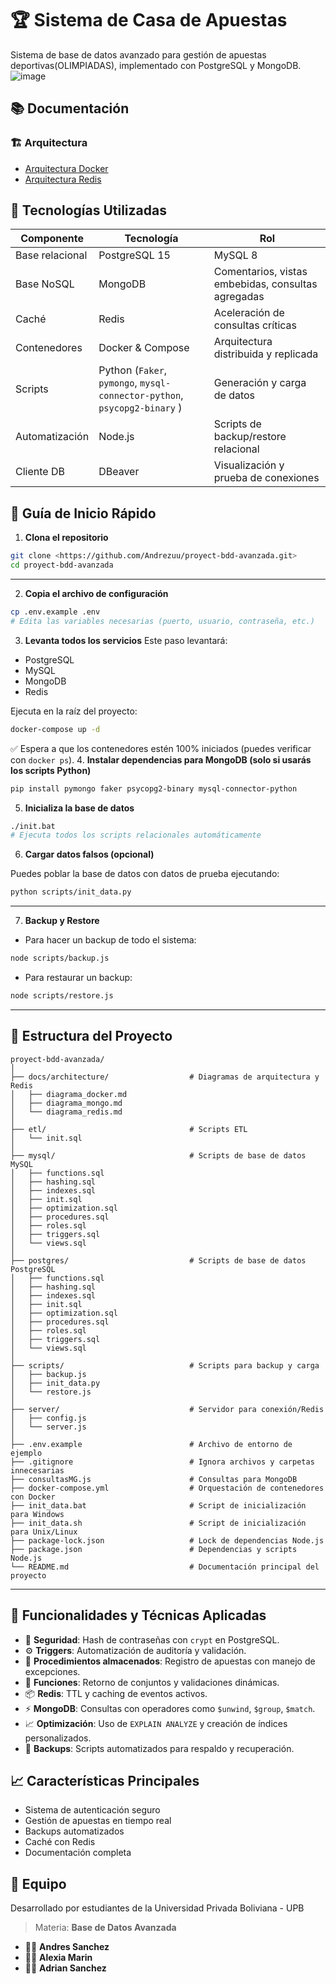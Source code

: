 # 🏆 Sistema de Casa de Apuestas

Sistema de base de datos avanzado para gestión de apuestas deportivas(OLIMPIADAS), implementado con PostgreSQL y MongoDB. ![image](https://github.com/user-attachments/assets/d4c25f18-33b0-4d1b-bb92-1a9b5593ef3a)

## 📚 Documentación

### 🏗️ Arquitectura
- [Arquitectura Docker](docs/architecture/diagrama_docker.md)
- [Arquitectura Redis](docs/architecture/diagrama_redis.md)

## 🧰 Tecnologías Utilizadas

| Componente | Tecnología | Rol |
| --- | --- | --- |
| Base relacional | PostgreSQL 15 | MySQL 8 | Gestión estructurada y ACID |
| Base NoSQL | MongoDB | Comentarios, vistas embebidas, consultas agregadas |
| Caché | Redis | Aceleración de consultas críticas |
| Contenedores | Docker & Compose | Arquitectura distribuida y replicada |
| Scripts | Python (`Faker`, `pymongo`, `mysql-connector-python`, `psycopg2-binary` ) | Generación y carga de datos |
| Automatización | Node.js | Scripts de backup/restore relacional |
| Cliente DB | DBeaver | Visualización y prueba de conexiones |

## 🚀 Guía de Inicio Rápido

1. **Clona el repositorio**

```bash
git clone <https://github.com/Andrezuu/proyect-bdd-avanzada.git>
cd proyect-bdd-avanzada

```

---

2. **Copia el archivo de configuración**

```bash
cp .env.example .env
# Edita las variables necesarias (puerto, usuario, contraseña, etc.)

```

3. **Levanta todos los servicios**
Este paso levantará:

- PostgreSQL
- MySQL
- MongoDB
- Redis

Ejecuta en la raíz del proyecto:

```bash
docker-compose up -d
```

✅ Espera a que los contenedores estén 100% iniciados (puedes verificar con `docker ps`).
4. **Instalar dependencias para MongoDB (solo si usarás los scripts Python)**

```bash
pip install pymongo faker psycopg2-binary mysql-connector-python
```

5. **Inicializa la base de datos**

```bash
./init.bat
# Ejecuta todos los scripts relacionales automáticamente
```

6. **Cargar datos falsos (opcional)**

Puedes poblar la base de datos con datos de prueba ejecutando:

```bash
python scripts/init_data.py
```

---

 7. **Backup y Restore**

- Para hacer un backup de todo el sistema:

```bash
node scripts/backup.js
```

- Para restaurar un backup:

```bash
node scripts/restore.js
```

---

## 📁 Estructura del Proyecto

```
proyect-bdd-avanzada/
│
├── docs/architecture/                  # Diagramas de arquitectura y Redis
│   ├── diagrama_docker.md
│   ├── diagrama_mongo.md
│   └── diagrama_redis.md
│
├── etl/                                # Scripts ETL
│   └── init.sql
│
├── mysql/                              # Scripts de base de datos MySQL
│   ├── functions.sql
│   ├── hashing.sql
│   ├── indexes.sql
│   ├── init.sql
│   ├── optimization.sql
│   ├── procedures.sql
│   ├── roles.sql
│   ├── triggers.sql
│   └── views.sql
│
├── postgres/                           # Scripts de base de datos PostgreSQL
│   ├── functions.sql
│   ├── hashing.sql
│   ├── indexes.sql
│   ├── init.sql
│   ├── optimization.sql
│   ├── procedures.sql
│   ├── roles.sql
│   ├── triggers.sql
│   └── views.sql
│
├── scripts/                            # Scripts para backup y carga
│   ├── backup.js
│   ├── init_data.py
│   └── restore.js
│
├── server/                             # Servidor para conexión/Redis
│   ├── config.js
│   └── server.js
│
├── .env.example                        # Archivo de entorno de ejemplo
├── .gitignore                          # Ignora archivos y carpetas innecesarias
├── consultasMG.js                      # Consultas para MongoDB
├── docker-compose.yml                  # Orquestación de contenedores con Docker
├── init_data.bat                       # Script de inicialización para Windows
├── init_data.sh                        # Script de inicialización para Unix/Linux
├── package-lock.json                   # Lock de dependencias Node.js
├── package.json                        # Dependencias y scripts Node.js
└── README.md                           # Documentación principal del proyecto
```

---

## 🧠 Funcionalidades y Técnicas Aplicadas

- 🔐 **Seguridad**: Hash de contraseñas con `crypt` en PostgreSQL.
- ⚙️ **Triggers**: Automatización de auditoría y validación.
- 🔁 **Procedimientos almacenados**: Registro de apuestas con manejo de excepciones.
- 📜 **Funciones**: Retorno de conjuntos y validaciones dinámicas.
- 📦 **Redis**: TTL y caching de eventos activos.
- ⚡ **MongoDB**: Consultas con operadores como `$unwind`, `$group`, `$match`.
- 📈 **Optimización**: Uso de `EXPLAIN ANALYZE` y creación de índices personalizados.
- 💾 **Backups**: Scripts automatizados para respaldo y recuperación.


## 📈 Características Principales

- Sistema de autenticación seguro
- Gestión de apuestas en tiempo real
- Backups automatizados
- Caché con Redis
- Documentación completa

## 👥 Equipo
Desarrollado por estudiantes de la Universidad Privada Boliviana - UPB
> 
> Materia: **Base de Datos Avanzada**
> 
- 🧑‍💻 **Andres Sanchez**
- 👩‍💻 **Alexia Marin**
- 🧑‍💻 **Adrian Sanchez**
